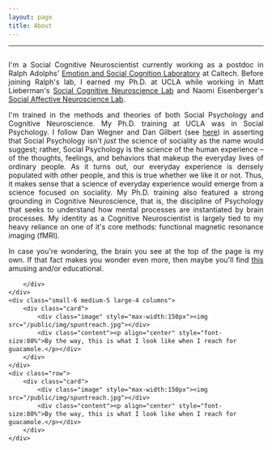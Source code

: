 ```yaml
---
layout: page
title: About
---
```


---

<div class="row">
    <div class="small-6 medium-7 large-8 columns">
        <div class="content">

<p align="justify">I&#39;m a Social Cognitive Neuroscientist currently working as a postdoc in Ralph Adolphs&#39; <a href="http://www.emotion.caltech.edu/">Emotion and Social Cognition Laboratory</a> at Caltech. Before joining Ralph&#39;s lab, I earned my Ph.D. at UCLA while working in Matt Lieberman&#39;s <a href="http://www.scn.ucla.edu/">Social Cognitive Neuroscience Lab</a> and Naomi Eisenberger&#39;s <a href="http://sanlab.psych.ucla.edu/">Social Affective Neuroscience Lab</a>.</p><p align="justify">I&#39;m trained in the methods and theories of both Social Psychology and Cognitive Neuroscience. My Ph.D. training at UCLA was in Social Psychology. I follow Dan Wegner and Dan Gilbert (see <a href="http://scholar.harvard.edu/dwegner/publications/social-psychology%E2%80%93-science-human-experience">here</a>) in asserting that Social Psychology isn&#39;t <em>just</em> the science of sociality as the name would suggest; rather, Social Psychology is the science of the human experience – of the thoughts, feelings, and behaviors that makeup the everyday lives of ordinary people. As it turns out, our everyday experience is densely populated with other people, and this is true whether we like it or not. Thus, it makes sense that a science of everyday experience would emerge from a science focused on sociality. My Ph.D. training also featured a strong grounding in Cognitive Neuroscience, that is, the discipline of Psychology that seeks to understand how mental processes are instantiated by brain processes. My identity as a Cognitive Neuroscientist is largely tied to my heavy reliance on one of it&#39;s core methods: functional magnetic resonance imaging (fMRI).</p><p align="justify">In case you&#39;re wondering, the brain you see at the top of the page is my own. If that fact makes you wonder even more, then maybe you&#39;ll find <a href="http://www.spspblog.org/this-is-my-brain-on-social-cognition/">this</a> amusing and/or educational.</p>

        </div>
    </div>
    <div class="small-6 medium-5 large-4 columns">
        <div class="card">
            <div class="image" style="max-width:150px"><img src="/public/img/spuntreach.jpg"></div>
            <div class="content"><p align="center" style="font-size:80%">By the way, this is what I look like when I reach for guacamole.</p></div>
        </div>
    </div>
    <div class="row">
        <div class="card">
            <div class="image" style="max-width:150px"><img src="/public/img/spuntreach.jpg"></div>
            <div class="content"><p align="center" style="font-size:80%">By the way, this is what I look like when I reach for guacamole.</p></div>
        </div>
    </div>
</div>
